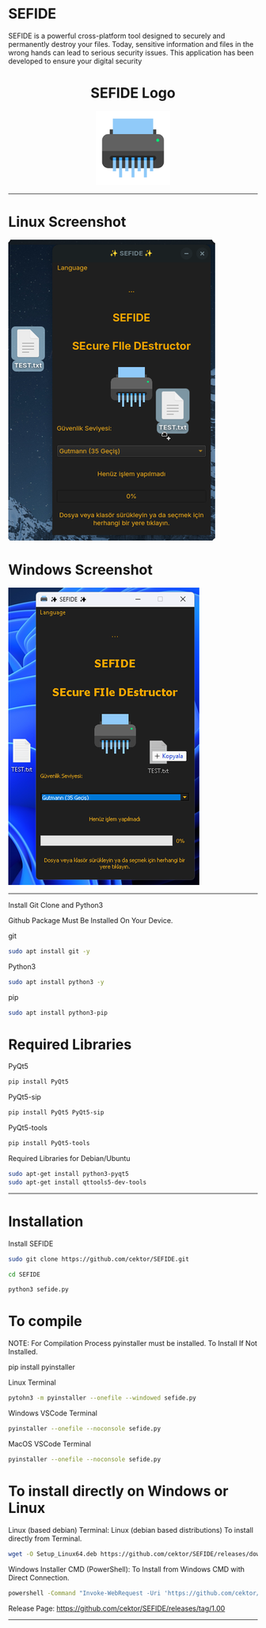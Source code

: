 # SEFIDE
SEFIDE is a powerful cross-platform tool designed to securely and permanently destroy your files. Today, sensitive information and files in the wrong hands can lead to serious security issues. 
This application has been developed to ensure your digital security

<h1 align="center">SEFIDE Logo</h1>

<p align="center">
  <img src="sefidelo.png" alt="SEFIDE Logo" width="150" height="150">
</p>


----------------------

# Linux Screenshot
![Linux(pardus)](screenshot/sefide_linux.png)  

# Windows Screenshot
![Windows(11)](screenshot/sefide_windows.png) 

--------------------
Install Git Clone and Python3

Github Package Must Be Installed On Your Device.

git
```bash
sudo apt install git -y
```

Python3
```bash
sudo apt install python3 -y 

```

pip
```bash
sudo apt install python3-pip

```

# Required Libraries

PyQt5
```bash
pip install PyQt5
```
PyQt5-sip
```bash
pip install PyQt5 PyQt5-sip
```

PyQt5-tools
```bash
pip install PyQt5-tools
```

Required Libraries for Debian/Ubuntu
```bash
sudo apt-get install python3-pyqt5
sudo apt-get install qttools5-dev-tools
```
----------------------------------


# Installation
Install SEFIDE

```bash
sudo git clone https://github.com/cektor/SEFIDE.git
```
```bash
cd SEFIDE
```

```bash
python3 sefide.py

```

# To compile

NOTE: For Compilation Process pyinstaller must be installed. To Install If Not Installed.

pip install pyinstaller 

Linux Terminal 
```bash
pytohn3 -m pyinstaller --onefile --windowed sefide.py
```

Windows VSCode Terminal 
```bash
pyinstaller --onefile --noconsole sefide.py
```

MacOS VSCode Terminal 
```bash
pyinstaller --onefile --noconsole sefide.py
```

# To install directly on Windows or Linux





Linux (based debian) Terminal: Linux (debian based distributions) To install directly from Terminal.
```bash
wget -O Setup_Linux64.deb https://github.com/cektor/SEFIDE/releases/download/1.00/Setup_Linux64.deb && sudo apt install ./Setup_Linux64.deb && sudo apt-get install -f -y
```

Windows Installer CMD (PowerShell): To Install from Windows CMD with Direct Connection.
```bash
powershell -Command "Invoke-WebRequest -Uri 'https://github.com/cektor/SEFIDE/releases/download/1.00/Setup_Win64.exe' -OutFile 'Setup_Win64.exe'" && start /wait Setup_Win64.exe
```

Release Page: https://github.com/cektor/SEFIDE/releases/tag/1.00

----------------------------------
